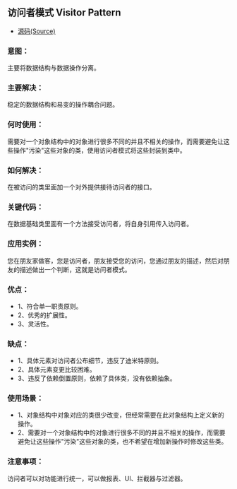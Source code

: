 ## 访问者模式 Visitor Pattern
- [源码(Source)](../visitor)
### 意图：
主要将数据结构与数据操作分离。

### 主要解决：
稳定的数据结构和易变的操作耦合问题。

### 何时使用：
需要对一个对象结构中的对象进行很多不同的并且不相关的操作，而需要避免让这些操作"污染"这些对象的类，使用访问者模式将这些封装到类中。

### 如何解决：
在被访问的类里面加一个对外提供接待访问者的接口。

### 关键代码：
在数据基础类里面有一个方法接受访问者，将自身引用传入访问者。

### 应用实例：
您在朋友家做客，您是访问者，朋友接受您的访问，您通过朋友的描述，然后对朋友的描述做出一个判断，这就是访问者模式。

### 优点： 
- 1、符合单一职责原则。 
- 2、优秀的扩展性。 
- 3、灵活性。

### 缺点： 
- 1、具体元素对访问者公布细节，违反了迪米特原则。 
- 2、具体元素变更比较困难。 
- 3、违反了依赖倒置原则，依赖了具体类，没有依赖抽象。

### 使用场景： 
- 1、对象结构中对象对应的类很少改变，但经常需要在此对象结构上定义新的操作。 
- 2、需要对一个对象结构中的对象进行很多不同的并且不相关的操作，而需要避免让这些操作"污染"这些对象的类，也不希望在增加新操作时修改这些类。

### 注意事项：
访问者可以对功能进行统一，可以做报表、UI、拦截器与过滤器。
